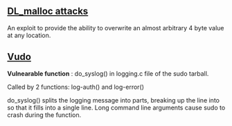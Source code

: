 ## [DL_malloc attacks](http://phrack.org/issues/61/6.html)

An exploit to provide the ability to overwrite an almost arbitrary 4 byte value at any location. 



## [Vudo](http://phrack.org/issues/57/8.html)

**Vulnearable function** : do_syslog() in logging.c file of the sudo tarball.

Called by 2 functions: log-auth() and log-error()

do_syslog() splits the logging message into parts, breaking up the line into so that it fills into a single line. Long command line arguments cause sudo to crash during the function.



